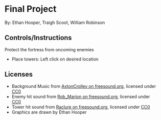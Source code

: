 # Final Project

By: Ethan Hooper, Traigh Scoot, William Robinson

## Controls/Instructions

Protect the fortress from oncoming enemies

- Place towers: Left click on desired location

## Licenses

- Background Music from [AxtonCrolley on freesound.org](https://freesound.org/people/axtoncrolley/sounds/172707/), licensed under [CC0](https://creativecommons.org/publicdomain/zero/1.0/)
- Enemy hit sound from [Rob_Marion on freesound.org](https://freesound.org/people/Rob_Marion/sounds/541993/), licensed under [CC0](https://creativecommons.org/publicdomain/zero/1.0/)
- Tower hit sound from [Raclure on freesound.org](https://freesound.org/people/Raclure/sounds/458867/), licensed under [CC0](https://creativecommons.org/publicdomain/zero/1.0/)
- Graphics are drawn by Ethan Hooper